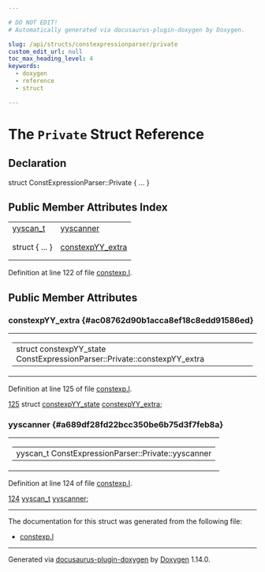 ```yaml
---

# DO NOT EDIT!
# Automatically generated via docusaurus-plugin-doxygen by Doxygen.

slug: /api/structs/constexpressionparser/private
custom_edit_url: null
toc_max_heading_level: 4
keywords:
  - doxygen
  - reference
  - struct

---
```


<div class="doxyPage">

# The `Private` Struct Reference



## Declaration

<div class="doxyDeclaration">
struct ConstExpressionParser::Private { ... }
</div>

## Public Member Attributes Index

<table class="doxyMembersIndex">

<tr class="doxyMemberIndexItem">
<td class="doxyMemberIndexItemType" align="left" valign="top"><a href="/web-doxygen/docs/api/files/src/code-l/#a9484188abbc459dafcbd4c96425fa70b">yyscan_t</a></td>
<td class="doxyMemberIndexItemName" align="left" valign="top"><a href="#a689df28fd22bcc350be6b75d3f7feb8a">yyscanner</a></td>
</tr>
<tr class="doxyMemberIndexDescription">
<td class="doxyMemberIndexDescriptionLeft"></td>
<td class="doxyMemberIndexDescriptionRight">
</td>
</tr>
<tr class="doxyMemberIndexSeparator">
<td class="doxyMemberIndexSeparator" colspan="2"></td>
</tr>

<tr class="doxyMemberIndexItem">
<td class="doxyMemberIndexItemType" align="left" valign="top">struct { ... }</td>
<td class="doxyMemberIndexItemName" align="left" valign="top"><a href="#ac08762d90b1acca8ef18c8edd91586ed">constexpYY_extra</a></td>
</tr>
<tr class="doxyMemberIndexDescription">
<td class="doxyMemberIndexDescriptionLeft"></td>
<td class="doxyMemberIndexDescriptionRight">
</td>
</tr>
<tr class="doxyMemberIndexSeparator">
<td class="doxyMemberIndexSeparator" colspan="2"></td>
</tr>

</table>


<p>Definition at line 122 of file <a href="/web-doxygen/docs/api/files/src/constexp-l">constexp.l</a>.</p>


<div class="doxySectionDef">

## Public Member Attributes

### constexpYY\_extra {#ac08762d90b1acca8ef18c8edd91586ed}

<div class="doxyMemberItem">
<div class="doxyMemberProto">
<table class="doxyMemberLabels">
<tr class="doxyMemberLabels">
<td class="doxyMemberLabelsLeft">
<table class="doxyMemberName">
<tr>
<td class="doxyMemberName">struct constexpYY_state ConstExpressionParser::Private::constexpYY_extra</td>
</tr>
</table>
</td>
</tr>
</table>
</div>
<div class="doxyMemberDoc">



<p>Definition at line 125 of file <a href="/web-doxygen/docs/api/files/src/constexp-l">constexp.l</a>.</p>


<div class="doxyProgramListing">

<div class="doxyCodeLine"><span class="doxyLineNumber"><a href="#ac08762d90b1acca8ef18c8edd91586ed">125</a></span><span class="doxyLineContent"><span class="doxyHighlight">  </span><span class="doxyHighlightKeyword">struct </span><span class="doxyHighlight"><a href="/web-doxygen/docs/api/structs/constexpyy-state">constexpYY_state</a> <a href="#ac08762d90b1acca8ef18c8edd91586ed">constexpYY_extra</a>;</span></span></div>

</div>

</div>
</div>

### yyscanner {#a689df28fd22bcc350be6b75d3f7feb8a}

<div class="doxyMemberItem">
<div class="doxyMemberProto">
<table class="doxyMemberLabels">
<tr class="doxyMemberLabels">
<td class="doxyMemberLabelsLeft">
<table class="doxyMemberName">
<tr>
<td class="doxyMemberName">yyscan_t ConstExpressionParser::Private::yyscanner</td>
</tr>
</table>
</td>
</tr>
</table>
</div>
<div class="doxyMemberDoc">



<p>Definition at line 124 of file <a href="/web-doxygen/docs/api/files/src/constexp-l">constexp.l</a>.</p>


<div class="doxyProgramListing">

<div class="doxyCodeLine"><span class="doxyLineNumber"><a href="#a689df28fd22bcc350be6b75d3f7feb8a">124</a></span><span class="doxyLineContent"><span class="doxyHighlight">  <a href="/web-doxygen/docs/api/files/src/code-l/#a9484188abbc459dafcbd4c96425fa70b">yyscan_t</a> <a href="#a689df28fd22bcc350be6b75d3f7feb8a">yyscanner</a>;</span></span></div>

</div>

</div>
</div>

</div>

<hr/>

The documentation for this struct was generated from the following file:

<ul>
<li><a href="/web-doxygen/docs/api/files/src/constexp-l">constexp.l</a></li>
</ul>

<hr/>

<p class="doxyGeneratedBy">Generated via <a href="https://github.com/xpack/docusaurus-plugin-doxygen">docusaurus-plugin-doxygen</a> by <a href="https://www.doxygen.nl">Doxygen</a> 1.14.0.</p>

</div>
